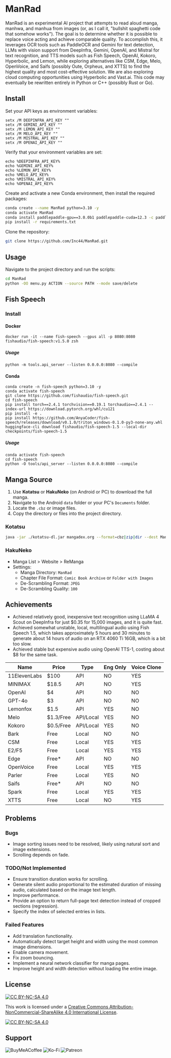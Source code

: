 # ManRad

ManRad is an experimental AI project that attempts to read aloud manga, manhwa, and manhua from images (or, as I call it, "bullshit spaghetti code that somehow works"). The goal is to determine whether it is possible to replace voice acting and achieve comparable quality. To accomplish this, it leverages OCR tools such as PaddleOCR and Gemini for text detection, LLMs with vision support from DeepInfra, Gemini, OpenAI, and Mistral for text recognition, and TTS models such as Fish Speech, OpenAI, Kokoro, Hyperbolic, and Lemon, while exploring alternatives like CSM, Edge, Melo, OpenVoice, and Saifs (possibly Oute, Orpheus, and XTTS) to find the highest quality and most cost-effective solution. We are also exploring cloud computing opportunities using Hyperbolic and Vast.ai. This code may eventually be rewritten entirely in Python or C++ (possibly Rust or Go).

## Install

Set your API keys as environment variables:
```batch
setx /M DEEPINFRA_API_KEY ""
setx /M GEMINI_API_KEY ""
setx /M LEMON_API_KEY ""
setx /M MELO_API_KEY ""
setx /M MISTRAL_API_KEY ""
setx /M OPENAI_API_KEY ""
```

Verify that your environment variables are set:
```batch
echo %DEEPINFRA_API_KEY%
echo %GEMINI_API_KEY%
echo %LEMON_API_KEY%
echo %MELO_API_KEY%
echo %MISTRAL_API_KEY%
echo %OPENAI_API_KEY%
```

Create and activate a new Conda environment, then install the required packages:
```bash
conda create --name ManRad python=3.10 -y
conda activate ManRad
conda install paddlepaddle-gpu==3.0.0b1 paddlepaddle-cuda=12.3 -c paddle -c nvidia -y
pip install -r requirements.txt
```

Clone the repository:
```bash
git clone https://github.com/Inc44/ManRad.git
```

## Usage

Navigate to the project directory and run the scripts:
```bash
cd ManRad
python -OO menu.py ACTION --source PATH --mode save/delete
```

## Fish Speech

### Install

#### Docker

```
docker run -it --name fish-speech --gpus all -p 8080:8080 fishaudio/fish-speech:v1.5.0 zsh
```

##### Usage

```
python -m tools.api_server --listen 0.0.0.0:8080 --compile
```

#### Conda
```
conda create -n fish-speech python=3.10 -y
conda activate fish-speech
git clone https://github.com/fishaudio/fish-speech.git
cd fish-speech
pip install torch==2.4.1 torchvision==0.19.1 torchaudio==2.4.1 --index-url https://download.pytorch.org/whl/cu121
pip install -e .
pip install https://github.com/AnyaCoder/fish-speech/releases/download/v0.1.0/triton_windows-0.1.0-py3-none-any.whl
huggingface-cli download fishaudio/fish-speech-1.5 --local-dir checkpoints/fish-speech-1.5
```

##### Usage

```
conda activate fish-speech
cd fish-speech
python -O tools/api_server --listen 0.0.0.0:8080 --compile
```

## Manga Source

1. Use **Kotatsu** or **HakuNeko** (on Android or PC) to download the full manga.
2. Navigate to the Android `data` folder or your PC's `Documents` folder.
3. Locate the `.cbz` or image files.
4. Copy the directory or files into the project directory.

### Kotatsu

```bash
java -jar ./kotatsu-dl.jar mangadex.org --format=cbz|zip|dir --dest ManRad
```

### HakuNeko

- Manga List > Website > ReManga
- Settings:
    - Manga Directory: `ManRad`
    - Chapter File Format: `Comic Book Archive` or `Folder with Images`
    - De-Scrambling Format: `JPEG`
    - De-Scrambling Quality: `100`

## Achievements

- Achieved relatively good, inexpensive text recognition using LLaMA 4 Scout on DeepInfra for just $0.35 for 15,000 images, and it is quite fast.
- Achieved somewhat unstable, local, multilingual audio using Fish Speech 1.5, which takes approximately 5 hours and 30 minutes to generate about 14 hours of audio on an RTX 4060 Ti 16GB, which is a bit too slow.
- Achieved stable but expensive audio using OpenAI TTS-1, costing about $8 for the same task.

| Name        | Price      | Type       | Eng Only | Voice Clone |
|-------------|------------|------------|----------|-------------|
| 11ElevenLabs| $100       | API        | NO       | YES         |
| MINIMAX     | $18.5      | API        | NO       | YES         |
| OpenAI      | $4         | API        | NO       | NO          |
| GPT-4o      | $3         | API        | NO       | NO          |
| Lemonfox    | $1.5       | API        | YES      | NO          |
| Melo        | $1.3/Free  | API/Local  | YES      | NO          |
| Kokoro      | $0.5/Free  | API/Local  | YES      | NO          |
| Bark        | Free       | Local      | NO       | NO          |
| CSM         | Free       | Local      | YES      | YES         |
| E2/F5       | Free       | Local      | YES      | YES         |
| Edge        | Free*      | API        | NO       | NO          |
| OpenVoice   | Free       | Local      | YES      | YES         |
| Parler      | Free       | Local      | YES      | NO          |
| Saifs       | Free*      | API        | NO       | NO          |
| Spark       | Free       | Local      | YES      | YES         |
| XTTS        | Free       | Local      | NO       | YES         |

## Problems

### Bugs

- Image sorting issues need to be resolved, likely using natural sort and image extensions.
- Scrolling depends on fade.

### TODO/Not Implemented

- Ensure transition duration works for scrolling.
- Generate silent audio proportional to the estimated duration of missing audio, calculated based on the image text length.
- Improve performance.
- Provide an option to return full-page text detection instead of cropped sections (regression).
- Specify the index of selected entries in lists.

### Failed Features

- Add translation functionality.
- Automatically detect target height and width using the most common image dimensions.
- Enable camera movement.
- Fix zoom bouncing.
- Implement a neural network classifier for manga pages.
- Improve height and width detection without loading the entire image.

## License

[![CC BY-NC-SA 4.0][cc-by-nc-sa-shield]][cc-by-nc-sa]

This work is licensed under a
[Creative Commons Attribution-NonCommercial-ShareAlike 4.0 International License][cc-by-nc-sa].

[![CC BY-NC-SA 4.0][cc-by-nc-sa-image]][cc-by-nc-sa]

[cc-by-nc-sa]: http://creativecommons.org/licenses/by-nc-sa/4.0/
[cc-by-nc-sa-image]: https://licensebuttons.net/l/by-nc-sa/4.0/88x31.png
[cc-by-nc-sa-shield]: https://img.shields.io/badge/License-CC%20BY--NC--SA%204.0-lightgrey.svg

## Support

![BuyMeACoffee](https://img.shields.io/badge/Buy%20Me%20a%20Coffee-ffdd00?style=for-the-badge&logo=buy-me-a-coffee&logoColor=black)
![Ko-Fi](https://img.shields.io/badge/Ko--fi-F16061?style=for-the-badge&logo=ko-fi&logoColor=white)
![Patreon](https://img.shields.io/badge/Patreon-F96854?style=for-the-badge&logo=patreon&logoColor=white)
